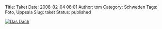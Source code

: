 Title: Taket
Date: 2008-02-04 08:01
Author: tom
Category: Schweden
Tags: Foto, Uppsala
Slug: taket
Status: published

[![Das
Dach](/pic/angsttak_s.jpg "Das Dach")](/pic/angsttak_l.jpg)

